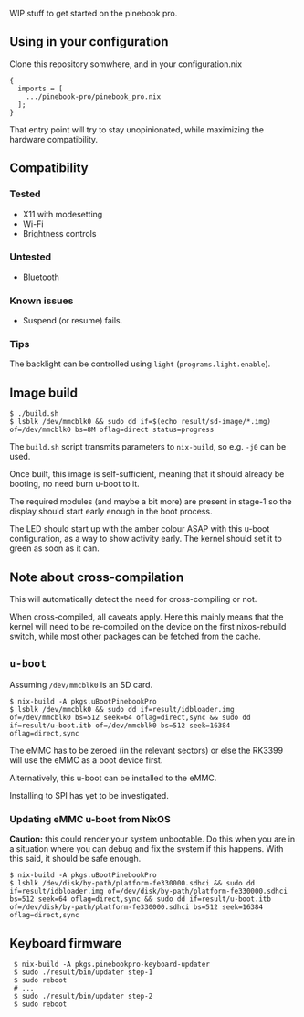 WIP stuff to get started on the pinebook pro.

## Using in your configuration

Clone this repository somwhere, and in your configuration.nix

```
{
  imports = [
    .../pinebook-pro/pinebook_pro.nix
  ];
}
```

That entry point will try to stay unopinionated, while maximizing the hardware
compatibility.

## Compatibility

### Tested

 * X11 with modesetting
 * Wi-Fi
 * Brightness controls

### Untested

 * Bluetooth

### Known issues

 * Suspend (or resume) fails.

### Tips

The backlight can be controlled using `light` (`programs.light.enable`).

## Image build

```
$ ./build.sh
$ lsblk /dev/mmcblk0 && sudo dd if=$(echo result/sd-image/*.img) of=/dev/mmcblk0 bs=8M oflag=direct status=progress
```

The `build.sh` script transmits parameters to `nix-build`, so e.g. `-j0` can
be used.

Once built, this image is self-sufficient, meaning that it should already be
booting, no need burn u-boot to it.

The required modules (and maybe a bit more) are present in stage-1 so the
display should start early enough in the boot process.

The LED should start up with the amber colour ASAP with this u-boot
configuration, as a way to show activity early. The kernel should set it to
green as soon as it can.

## Note about cross-compilation

This will automatically detect the need for cross-compiling or not.

When cross-compiled, all caveats apply. Here this mainly means that the kernel
will need to be re-compiled on the device on the first nixos-rebuild switch,
while most other packages can be fetched from the cache.

## `u-boot`

Assuming `/dev/mmcblk0` is an SD card.

```
$ nix-build -A pkgs.uBootPinebookPro
$ lsblk /dev/mmcblk0 && sudo dd if=result/idbloader.img of=/dev/mmcblk0 bs=512 seek=64 oflag=direct,sync && sudo dd if=result/u-boot.itb of=/dev/mmcblk0 bs=512 seek=16384 oflag=direct,sync
```

The eMMC has to be zeroed (in the relevant sectors) or else the RK3399 will use
the eMMC as a boot device first.

Alternatively, this u-boot can be installed to the eMMC.

Installing to SPI has yet to be investigated.

### Updating eMMC u-boot from NixOS

**Caution:** this could render your system unbootable. Do this when you are in
a situation where you can debug and fix the system if this happens. With this
said, it should be safe enough.

```
$ nix-build -A pkgs.uBootPinebookPro
$ lsblk /dev/disk/by-path/platform-fe330000.sdhci && sudo dd if=result/idbloader.img of=/dev/disk/by-path/platform-fe330000.sdhci bs=512 seek=64 oflag=direct,sync && sudo dd if=result/u-boot.itb of=/dev/disk/by-path/platform-fe330000.sdhci bs=512 seek=16384 oflag=direct,sync
```

## Keyboard firmware

```
 $ nix-build -A pkgs.pinebookpro-keyboard-updater
 $ sudo ./result/bin/updater step-1
 $ sudo reboot
 # ...
 $ sudo ./result/bin/updater step-2
 $ sudo reboot
```

